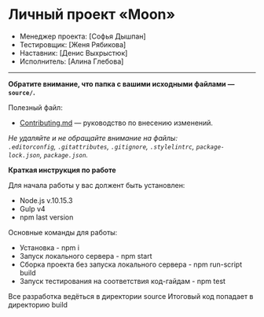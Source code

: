 # Личный проект «Moon» 

* Менеджер проекта: [Софья Дышпан]
* Тестировщик: [Женя Рябикова]
* Наставник: [Денис Выхрыстюк]
* Исполнитель: [Алина Глебова]

---

**Обратите внимание, что папка с вашими исходными файлами — `source/`.**

Полезный файл:

- [Contributing.md](Contributing.md) — руководство по внесению изменений.

_Не удаляйте и не обращайте внимание на файлы:_<br>
_`.editorconfig`, `.gitattributes`, `.gitignore`, `.stylelintrc`, `package-lock.json`, `package.json`._

**Краткая инструкция по работе**

Для начала работы у вас должент быть установлен:
* Node.js v.10.15.3
* Gulp v4
* npm last version

Основные команды для работы:
* Установка - npm i
* Запуск локального сервера - npm start
* Сборка проекта без запуска локального сервера - npm run-script build
* Запуск тестирования на соответствия код-гайдам - npm test

Все разработка ведёться в директории source
Итоговый код попадает в директорию build

